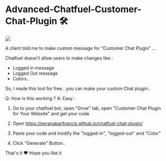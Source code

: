 # Advanced-Chatfuel-Customer-Chat-Plugin 🛠

![](https://i.imgur.com/HlgxvWX.png)

A client told me to make custom message for "Customer Chat Plugin" ...

Chatfuel doesn't allow users to make changes like :

- Logged in message
- Logged Out message
- Colors..

So, I made this tool for free.. you can make your custom Chat plugin..

Q: How is this working ?
A: Easy : 

1. Go to your chatfuel bot, open "Grow" tab, open "Customer Chat Plugin for Your Website" and get your code

2. Open https://peranakanfrancis.github.io/chatfuel-chat-plugin/

3. Paste your code and modify the "logged-in", "logged-out" and "Color"

4. Click "Generate" Button..

That's it ♥ Hope you like it 
